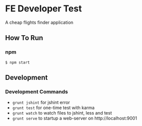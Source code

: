 # FE Developer Test

A cheap flights finder application

## How To Run

### npm
```
$ npm start
```

## Development

### Development Commands

* `grunt jshint` for jshint error
* `grunt test` for one-time test with karma
* `grunt watch` to watch files to jshint, less and test
* `grunt serve` to startup a web-server on http://localhost:9001